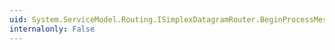 ```yaml
---
uid: System.ServiceModel.Routing.ISimplexDatagramRouter.BeginProcessMessage(System.ServiceModel.Channels.Message,System.AsyncCallback,System.Object)
internalonly: False
---
```

